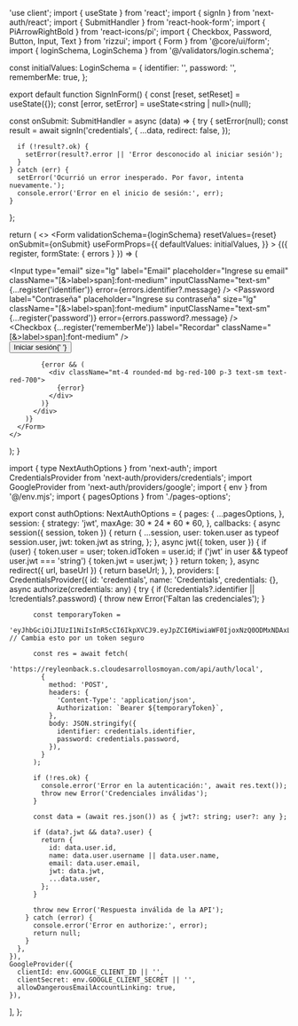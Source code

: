 'use client';
import { useState } from 'react';
import { signIn } from 'next-auth/react';
import { SubmitHandler } from 'react-hook-form';
import { PiArrowRightBold } from 'react-icons/pi';
import { Checkbox, Password, Button, Input, Text } from 'rizzui';
import { Form } from '@core/ui/form';
import { loginSchema, LoginSchema } from '@/validators/login.schema';

const initialValues: LoginSchema = {
  identifier: '',
  password: '',
  rememberMe: true,
};

export default function SignInForm() {
  const [reset, setReset] = useState({});
  const [error, setError] = useState<string | null>(null);

  const onSubmit: SubmitHandler<LoginSchema> = async (data) => {
    try {
      setError(null);
      const result = await signIn('credentials', {
        ...data,
        redirect: false,
      });

      if (!result?.ok) {
        setError(result?.error || 'Error desconocido al iniciar sesión');
      }
    } catch (err) {
      setError('Ocurrió un error inesperado. Por favor, intenta nuevamente.');
      console.error('Error en el inicio de sesión:', err);
    }
  };

  return (
    <>
      <Form<LoginSchema>
        validationSchema={loginSchema}
        resetValues={reset}
        onSubmit={onSubmit}
        useFormProps={{
          defaultValues: initialValues,
        }}
      >
        {({ register, formState: { errors } }) => (
          <div className="space-y-5">
            <Input
              type="email"
              size="lg"
              label="Email"
              placeholder="Ingrese su email"
              className="[&>label>span]:font-medium"
              inputClassName="text-sm"
              {...register('identifier')}
              error={errors.identifier?.message}
            />
            <Password
              label="Contraseña"
              placeholder="Ingrese su contraseña"
              size="lg"
              className="[&>label>span]:font-medium"
              inputClassName="text-sm"
              {...register('password')}
              error={errors.password?.message}
            />
            <div className="flex items-center justify-between pb-2">
              <Checkbox
                {...register('rememberMe')}
                label="Recordar"
                className="[&>label>span]:font-medium"
              />
            </div>
            <Button className="w-full" type="submit" size="lg">
              <span>Iniciar sesión</span>{' '}
              <PiArrowRightBold className="ms-2 mt-0.5 h-5 w-5" />
            </Button>

            {error && (
              <div className="mt-4 rounded-md bg-red-100 p-3 text-sm text-red-700">
                {error}
              </div>
            )}
          </div>
        )}
      </Form>
    </>
  );
}









import { type NextAuthOptions } from 'next-auth';
import CredentialsProvider from 'next-auth/providers/credentials';
import GoogleProvider from 'next-auth/providers/google';
import { env } from '@/env.mjs';
import { pagesOptions } from './pages-options';

export const authOptions: NextAuthOptions = {
  pages: {
    ...pagesOptions,
  },
  session: {
    strategy: 'jwt',
    maxAge: 30 * 24 * 60 * 60,
  },
  callbacks: {
    async session({ session, token }) {
      return {
        ...session,
        user: token.user as typeof session.user,
        jwt: token.jwt as string,
      };
    },
    async jwt({ token, user }) {
      if (user) {
        token.user = user;
        token.idToken = user.id;
        if ('jwt' in user && typeof user.jwt === 'string') {
          token.jwt = user.jwt;
        }
      }
      return token;
    },
    async redirect({ url, baseUrl }) {
      return baseUrl;
    },
  },
  providers: [
    CredentialsProvider({
      id: 'credentials',
      name: 'Credentials',
      credentials: {},
      async authorize(credentials: any) {
        try {
          if (!credentials?.identifier || !credentials?.password) {
            throw new Error('Faltan las credenciales');
          }

          const temporaryToken =
            'eyJhbGciOiJIUzI1NiIsInR5cCI6IkpXVCJ9.eyJpZCI6MiwiaWF0IjoxNzQ0ODMxNDAxLCJleHAiOjE3NDc0MjM0MDF9.K9Uv8jzk5VGC4U8UG8qldKiNWgHMbf57zD2W8it_HGw'; // Cambia esto por un token seguro

          const res = await fetch(
            'https://reyleonback.s.cloudesarrollosmoyan.com/api/auth/local',
            {
              method: 'POST',
              headers: {
                'Content-Type': 'application/json',
                Authorization: `Bearer ${temporaryToken}`,
              },
              body: JSON.stringify({
                identifier: credentials.identifier,
                password: credentials.password,
              }),
            }
          );

          if (!res.ok) {
            console.error('Error en la autenticación:', await res.text());
            throw new Error('Credenciales inválidas');
          }

          const data = (await res.json()) as { jwt?: string; user?: any };

          if (data?.jwt && data?.user) {
            return {
              id: data.user.id,
              name: data.user.username || data.user.name,
              email: data.user.email,
              jwt: data.jwt,
              ...data.user,
            };
          }

          throw new Error('Respuesta inválida de la API');
        } catch (error) {
          console.error('Error en authorize:', error);
          return null;
        }
      },
    }),
    GoogleProvider({
      clientId: env.GOOGLE_CLIENT_ID || '',
      clientSecret: env.GOOGLE_CLIENT_SECRET || '',
      allowDangerousEmailAccountLinking: true,
    }),
  ],
};
